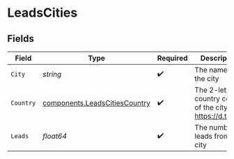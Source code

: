 # LeadsCities


## Fields

| Field                                                                          | Type                                                                           | Required                                                                       | Description                                                                    |
| ------------------------------------------------------------------------------ | ------------------------------------------------------------------------------ | ------------------------------------------------------------------------------ | ------------------------------------------------------------------------------ |
| `City`                                                                         | *string*                                                                       | :heavy_check_mark:                                                             | The name of the city                                                           |
| `Country`                                                                      | [components.LeadsCitiesCountry](../../models/components/leadscitiescountry.md) | :heavy_check_mark:                                                             | The 2-letter country code of the city: https://d.to/geo                        |
| `Leads`                                                                        | *float64*                                                                      | :heavy_check_mark:                                                             | The number of leads from this city                                             |